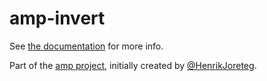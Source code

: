 # amp-invert

See [the documentation](http://amp.ampersandjs.com#amp-invert) for more info.

Part of the [amp project](http://amp.ampersandjs.com#amp-invert), initially created by [@HenrikJoreteg](http://twitter.com/henrikjoreteg).